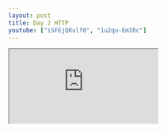 ```yaml
---
layout: post
title: Day 2 HTTP
youtube: ["iSFEjQRulf0", "1u2qu-EmIRc"]
---
```



<div
class="border embed-responsive embed-responsive-16by9"
data-video=""
style="max-width: 720px"
>
<iframe
  allow="accelerometer; autoplay; encrypted-media; gyroscope; picture-in-picture"
  allowfullscreen=""
  class="embed-responsive-item"
  src="https://www.youtube.com/embed/{{ post.url }}?modestbranding=1&amp;rel=0&amp;showinfo=0"
></iframe>
</div>